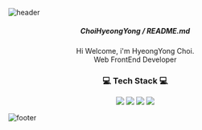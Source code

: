 ![header](https://capsule-render.vercel.app/api?type=waving&&color=gradient&height=100&section=header&fontSize=90)

<div align = "center">

##### <p>  ChoiHyeongYong / README.md </p>

Hi Welcome, i'm HyeongYong Choi.  
Web FrontEnd Developer

<h3>💻 Tech Stack 💻</h3>
 

<p>
<img src="https://img.shields.io/badge/React-0099FF?style=flat-square&logo=React&logoColor=white"/>
<img src="https://img.shields.io/badge/React Router-CA4245?style=flat-square&logo=React Router&logoColor=white"/>
<img src="https://img.shields.io/badge/Redux-764ABC?style=flat-square&logo=Redux&logoColor=white"/>
<img src="https://img.shields.io/badge/Axios-5A29E4?style=flat-square&logo=Axios&logoColor=white"/>
</p>

</div>

![footer](https://capsule-render.vercel.app/api?type=waving&&color=gradient&height=100&section=footer&fontSize=90)
